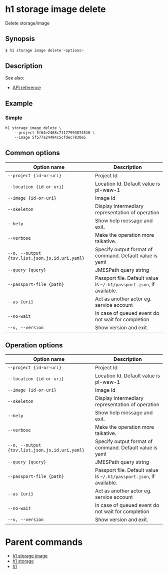 
# h1 storage image delete

Delete storage/image

## Synopsis

```bash
$ h1 storage image delete <options>
```

## Description

See also:

* [API reference](https://api.hyperone.com/v2/docs#operation/storage_project_image_delete)

## Example


### Simple

```bash
h1 storage image delete \ 
	--project 5f64e2468c71177993874510 \ 
	--image 5f577a24494c5cfdec7830e5
```

## Common options

| Option name                                        | Description                                                              |
| -------------------------------------------------- | ------------------------------------------------------------------------ |
| ```--project {id-or-uri}```                        | Project Id                                                               |
| ```--location {id-or-uri}```                       | Location Id. Default value is pl-waw-1                                   |
| ```--image {id-or-uri}```                          | Image Id                                                                 |
| ```--skeleton```                                   | Display intermediary representation of operation                         |
| ```--help```                                       | Show help message and exit.                                              |
| ```--verbose```                                    | Make the operation more talkative.                                       |
| ```--o, --output {tsv,list,json,js,id,uri,yaml}``` | Specify output format of command. Default value is yaml                  |
| ```--query {query}```                              | JMESPath query string                                                    |
| ```--passport-file {path}```                       | Passport file. Default value is ```~/.h1/passport.json```, if available. |
| ```--as {uri}```                                   | Act as another actor eg. service account                                 |
| ```--no-wait```                                    | In case of queued event do not wait for completion                       |
| ```--v, --version```                               | Show version and exit.                                                   |

## Operation options

| Option name                                        | Description                                                              |
| -------------------------------------------------- | ------------------------------------------------------------------------ |
| ```--project {id-or-uri}```                        | Project Id                                                               |
| ```--location {id-or-uri}```                       | Location Id. Default value is pl-waw-1                                   |
| ```--image {id-or-uri}```                          | Image Id                                                                 |
| ```--skeleton```                                   | Display intermediary representation of operation                         |
| ```--help```                                       | Show help message and exit.                                              |
| ```--verbose```                                    | Make the operation more talkative.                                       |
| ```--o, --output {tsv,list,json,js,id,uri,yaml}``` | Specify output format of command. Default value is yaml                  |
| ```--query {query}```                              | JMESPath query string                                                    |
| ```--passport-file {path}```                       | Passport file. Default value is ```~/.h1/passport.json```, if available. |
| ```--as {uri}```                                   | Act as another actor eg. service account                                 |
| ```--no-wait```                                    | In case of queued event do not wait for completion                       |
| ```--v, --version```                               | Show version and exit.                                                   |

# Parent commands

* [h1 storage image](./../README.md)
* [h1 storage](./../../README.md)
* [h1](./../../../README.md)
